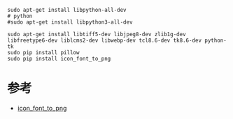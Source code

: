 

```
sudo apt-get install libpython-all-dev
# python
#sudo apt-get install libpython3-all-dev

sudo apt-get install libtiff5-dev libjpeg8-dev zlib1g-dev libfreetype6-dev liblcms2-dev libwebp-dev tcl8.6-dev tk8.6-dev python-tk
sudo pip install pillow
sudo pip install icon_font_to_png
```

# 参考
* [icon_font_to_png](https://github.com/Pythonity/icon-font-to-png)